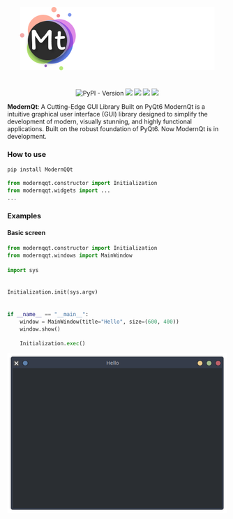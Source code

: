<p align="center">
    <img src="Logo.png">
</p>
<h1></h1>

<p align="center">

  <img alt="PyPI - Version" src="https://img.shields.io/pypi/v/ModernQQt">
  <img src="https://img.shields.io/github/license/chebupelka8/ModernQQt">
  <img src="https://img.shields.io/github/commit-activity/t/chebupelka8/ModernQQt"> 
  <img src="https://img.shields.io/github/stars/chebupelka8/ModernQQt">
  <img src="https://img.shields.io/github/watchers/chebupelka8/ModernQQt">
  
</p>

<b>ModernQt</b>: A Cutting-Edge GUI Library Built on PyQt6 ModernQt is a intuitive graphical user interface (GUI) library designed to simplify the development of modern, visually stunning, and highly functional applications. Built on the robust foundation of PyQt6. Now ModernQt is in development.

<h3>How to use</h3>

```sh
pip install ModernQQt
```

```python
from modernqqt.constructor import Initialization
from modernqqt.widgets import ...
...
```

<h3>Examples</h3>
<h4>Basic screen</h4>

```python
from modernqqt.constructor import Initialization
from modernqqt.windows import MainWindow

import sys


Initialization.init(sys.argv)


if __name__ == "__main__":
    window = MainWindow(title="Hello", size=(600, 400))
    window.show()

    Initialization.exec()

```

<img src="examples/basic_screen/basic_screen.png">
